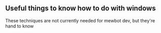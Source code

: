 
## Useful things to know how to do with windows

These techniques are not currently needed for mewbot dev, but they're hand to know



